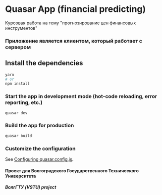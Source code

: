 # Quasar App (financial predicting)

Курсовая работа на тему "прогнозирование цен финансовых инструментов"
### Приложение является клиентом, который работает с сервером


## Install the dependencies
```bash
yarn
# or
npm install
```

### Start the app in development mode (hot-code reloading, error reporting, etc.)
```bash
quasar dev
```


### Build the app for production
```bash
quasar build
```

### Customize the configuration
See [Configuring quasar.config.js](https://v2.quasar.dev/quasar-cli-vite/quasar-config-js).

#### Проект для Волгоградского Государственного Технического Университета
#### *ВолгГТУ (VSTU) project*
